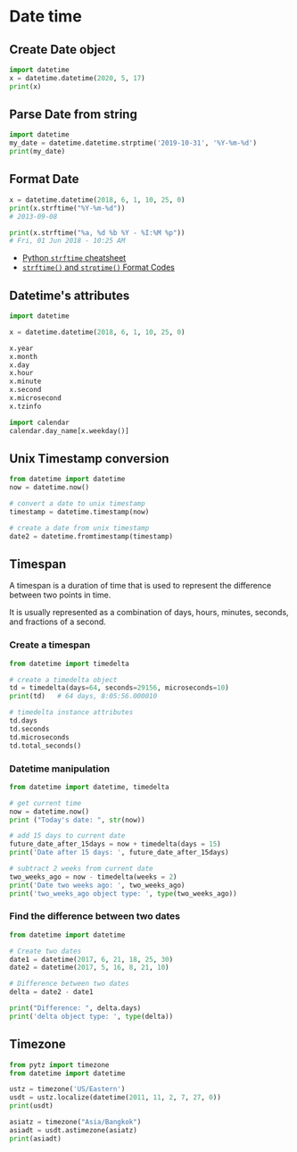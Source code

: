 # Date time

## Create Date object

```py
import datetime
x = datetime.datetime(2020, 5, 17)
print(x)
```


## Parse Date from string

```py
import datetime
my_date = datetime.datetime.strptime('2019-10-31', '%Y-%m-%d')
print(my_date)
```


## Format Date

```py
x = datetime.datetime(2018, 6, 1, 10, 25, 0)
print(x.strftime("%Y-%m-%d"))
# 2013-09-08

print(x.strftime("%a, %d %b %Y - %I:%M %p"))
# Fri, 01 Jun 2018 - 10:25 AM
```

- [Python `strftime` cheatsheet](https://strftime.org/)
- [`strftime()` and `strptime()` Format Codes](https://docs.python.org/3/library/datetime.html#strftime-and-strptime-format-codes)


## Datetime's attributes

```py
import datetime

x = datetime.datetime(2018, 6, 1, 10, 25, 0)

x.year
x.month
x.day
x.hour
x.minute
x.second
x.microsecond
x.tzinfo

import calendar
calendar.day_name[x.weekday()]
```


## Unix Timestamp conversion

```py
from datetime import datetime
now = datetime.now()

# convert a date to unix timestamp
timestamp = datetime.timestamp(now)

# create a date from unix timestamp
date2 = datetime.fromtimestamp(timestamp)
```


## Timespan

A timespan is a duration of time that is used to represent the difference between two points in time. 

It is usually represented as a combination of days, hours, minutes, seconds, and fractions of a second.


### Create a timespan

```py
from datetime import timedelta

# create a timedelta object
td = timedelta(days=64, seconds=29156, microseconds=10)
print(td)   # 64 days, 8:05:56.000010

# timedelta instance attributes
td.days
td.seconds
td.microseconds
td.total_seconds()
```

### Datetime manipulation

```py
from datetime import datetime, timedelta

# get current time
now = datetime.now()
print ("Today's date: ", str(now))

# add 15 days to current date
future_date_after_15days = now + timedelta(days = 15)
print('Date after 15 days: ', future_date_after_15days)

# subtract 2 weeks from current date
two_weeks_ago = now - timedelta(weeks = 2)
print('Date two weeks ago: ', two_weeks_ago)
print('two_weeks_ago object type: ', type(two_weeks_ago))
```

### Find the difference between two dates

```py
from datetime import datetime

# Create two dates
date1 = datetime(2017, 6, 21, 18, 25, 30)
date2 = datetime(2017, 5, 16, 8, 21, 10)

# Difference between two dates
delta = date2 - date1

print("Difference: ", delta.days)
print('delta object type: ', type(delta))
```


## Timezone

```py
from pytz import timezone
from datetime import datetime

ustz = timezone('US/Eastern')
usdt = ustz.localize(datetime(2011, 11, 2, 7, 27, 0))
print(usdt)

asiatz = timezone("Asia/Bangkok")
asiadt = usdt.astimezone(asiatz)
print(asiadt)
```